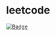 # leetcode
[![Badge](https://img.shields.io/badge/dynamic/json?style=flat&labelColor=black&color=%23ffa116&label=Solved&query=solved&url=https%3A%2F%2Fleetcode-badge.vercel.app%2Fapi%2Fusers%2Fstevejkang&logo=leetcode&logoColor=yellow)](https://leetcode.com/stevejkang/)
